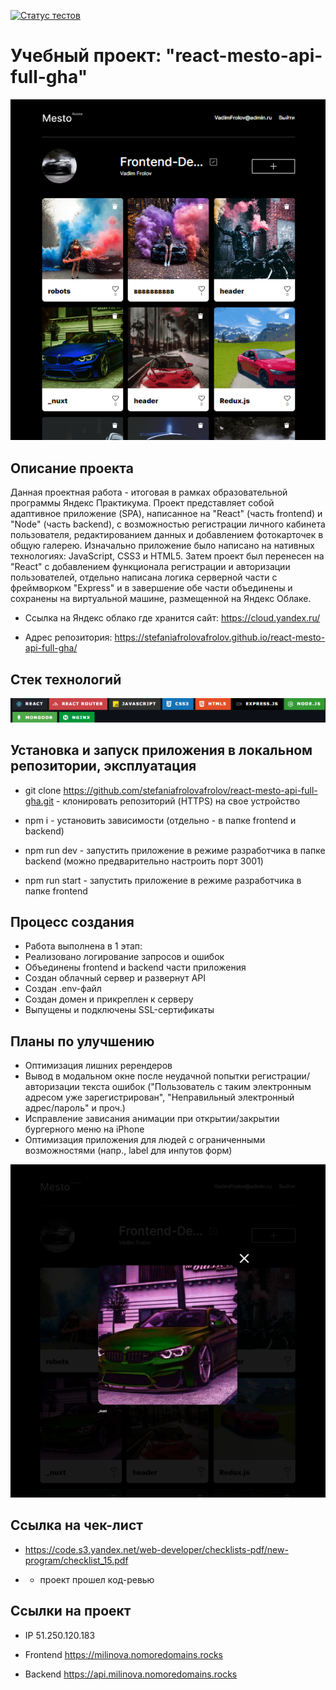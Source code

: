 [![Статус тестов](../../actions/workflows/tests.yml/badge.svg)](../../actions/workflows/tests.yml)

# Учебный проект: "react-mesto-api-full-gha" 

![Image alt](https://github.com/stefaniafrolovafrolov/react-mesto-api-full-gha/blob/project_15/Screenshot_1917.png)

##  Описание проекта
Данная проектная работа - итоговая в рамках образовательной программы Яндекс Практикума. Проект представляет собой адаптивное приложение (SPA), написанное на "React" (часть frontend) и "Node" (часть backend), с возможностью регистрации личного кабинета пользователя, редактированием данных и добавлением фотокарточек в общую галерею.
Изначально приложение было написано на нативных технологиях: JavaScript, CSS3 и HTML5. Затем проект был перенесен на "React" с добавлением функционала регистрации и авторизации пользователей, отдельно написана логика серверной части с фреймворком "Express" и в завершение обе части объединены и сохранены на виртуальной машине, размещенной на Яндекс Облаке.

- Ccылка на Яндекс облако где хранится сайт: https://cloud.yandex.ru/

- Адрес репозитория: https://stefaniafrolovafrolov.github.io/react-mesto-api-full-gha/ 

## Стек технологий

![Image alt](https://github.com/stefaniafrolovafrolov/react-mesto-api-full-gha/blob/project_15/Screenshot_1920.png)

## Установка и запуск приложения в локальном репозитории, эксплуатация 

- git clone https://github.com/stefaniafrolovafrolov/react-mesto-api-full-gha.git - клонировать репозиторий (HTTPS) на свое устройство

- npm i - установить зависимости (отдельно - в папке frontend и backend)

- npm run dev - запустить приложение в режиме разработчика в папке backend (можно предварительно настроить порт 3001)

- npm run start - запустить приложение в режиме разработчика в папке frontend

 ## Процесс создания
- Работа выполнена в 1 этап:
- Реализовано логирование запросов и ошибок
- Объединены frontend и backend части приложения
- Создан облачный сервер и развернут API
- Создан .env-файл
- Создан домен и прикреплен к серверу
- Выпущены и подключены SSL-сертификаты

## Планы по улучшению
- Оптимизация лишних ререндеров
- Вывод в модальном окне после неудачной попытки регистрации/авторизации текста ошибок ("Пользователь с таким электронным адресом уже зарегистрирован", "Неправильный электронный адрес/пароль" и проч.)
- Исправление зависания анимации при открытии/закрытии бургерного меню на iPhone
- Оптимизация приложения для людей с ограниченными возможностями (напр., label для инпутов форм)

![Image alt](https://github.com/stefaniafrolovafrolov/react-mesto-api-full-gha/blob/project_15/Screenshot_1919.png)

## Ссылка на чек-лист

- https://code.s3.yandex.net/web-developer/checklists-pdf/new-program/checklist_15.pdf

* - проект прошел код-ревью

## Ссылки на проект

- IP 51.250.120.183

- Frontend https://milinova.nomoredomains.rocks

- Backend https://api.milinova.nomoredomains.rocks
